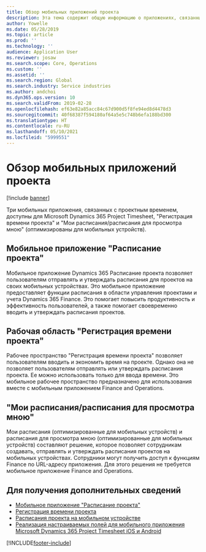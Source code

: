 ```yaml
---
title: Обзор мобильных приложений проекта
description: Эта тема содержит общую информацию о приложениях, связанных со временем проекта, для Microsoft Dynamics 365 Project Timesheet, "Регистрация времени проекта" и "Мои расписания/расписания", которые доступны на мобильном устройстве.
author: Yowelle
ms.date: 05/28/2019
ms.topic: article
ms.prod: ''
ms.technology: ''
audience: Application User
ms.reviewer: josaw
ms.search.scope: Core, Operations
ms.custom: ''
ms.assetid: ''
ms.search.region: Global
ms.search.industry: Service industries
ms.author: andchoi
ms.dyn365.ops.version: 10
ms.search.validFrom: 2019-02-28
ms.openlocfilehash: ef63e82a85acc84c67d900d5f8fe94ed8d4478d3
ms.sourcegitcommit: 40f68387f594180af64a5e5c748b6efa188bd300
ms.translationtype: HT
ms.contentlocale: ru-RU
ms.lasthandoff: 05/10/2021
ms.locfileid: "5999551"
---
```

# <a name="project-mobile-applications-overview"></a>Обзор мобильных приложений проекта

[!include [banner](../includes/banner.md)]

Три мобильных приложения, связанных с проектным временем, доступны для Microsoft Dynamics 365 Project Timesheet, "Регистрация времени проекта" и "Мои расписания/расписания для просмотра мною" (оптимизированы для мобильных устройств).

## <a name="project-timesheet-mobile-app"></a>Мобильное приложение "Расписание проекта"

Мобильное приложение Dynamics 365 Расписание проекта позволяет пользователям отправлять и утверждать расписания для проектов на своих мобильных устройствах. Это мобильное приложение предоставляет функции расписания в области управления проектами и учета Dynamics 365 Finance. Это помогает повысить продуктивность и эффективность пользователей, а также помогает своевременно вводить и утверждать расписания проектов.

## <a name="project-time-entry-workspace"></a>Рабочая область "Регистрация времени проекта"

Рабочее пространство "Регистрация времени проекта" позволяет пользователям вводить и экономить время на проекте. Однако она не позволяет пользователям отправлять или утверждать расписания проекта. Ее можно использовать только для ввода времени. Это мобильное рабочее пространство предназначено для использования вместе с мобильным приложением Finance and Operations.

## <a name="my-timesheetstimesheets-for-my-review"></a>"Мои расписания/расписания для просмотра мною"

Мои расписания (оптимизированные для мобильных устройств) и расписания для просмотра мною (оптимизированные для мобильных устройств) составляют решение, которое позволяет сотрудникам создавать, отправлять и утверждать расписания проектов на мобильных устройствах. Сотрудники могут получить доступ к функциям Finance по URL-адресу приложения. Для этого решения не требуется мобильное приложение Finance and Operations.

## <a name="for-more-information"></a>Для получения дополнительных сведений

- [Мобильное приложение "Расписание проекта"](project-timesheet.md)
- [Регистрация времени проекта]( project-time-entry-mobile-workspace.md)
- [Расписания проекта на мобильном устройстве](Mobile-timesheets.md)
- [Реализация настраиваемых полей для мобильного приложения Microsoft Dynamics 365 Project Timesheet iOS и Android](custom-fields-mobile.md)


[!INCLUDE[footer-include](../includes/footer-banner.md)]